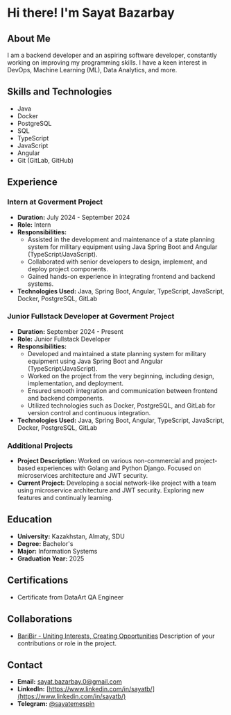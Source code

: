 # Hi there! I'm Sayat Bazarbay

## About Me
I am a backend developer and an aspiring software developer, constantly working on improving my programming skills. I have a keen interest in DevOps, Machine Learning (ML), Data Analytics, and more.

## Skills and Technologies
- Java
- Docker
- PostgreSQL
- SQL
- TypeScript
- JavaScript
- Angular
- Git (GitLab, GitHub)

## Experience

### Intern at Goverment Project
- **Duration:** July 2024 - September 2024
- **Role:** Intern
- **Responsibilities:**
  - Assisted in the development and maintenance of a state planning system for military equipment using Java Spring Boot and Angular (TypeScript/JavaScript).
  - Collaborated with senior developers to design, implement, and deploy project components.
  - Gained hands-on experience in integrating frontend and backend systems.
- **Technologies Used:** Java, Spring Boot, Angular, TypeScript, JavaScript, Docker, PostgreSQL, GitLab

### Junior Fullstack Developer at Goverment Project
- **Duration:** September 2024 - Present
- **Role:** Junior Fullstack Developer
- **Responsibilities:**
  - Developed and maintained a state planning system for military equipment using Java Spring Boot and Angular (TypeScript/JavaScript).
  - Worked on the project from the very beginning, including design, implementation, and deployment.
  - Ensured smooth integration and communication between frontend and backend components.
  - Utilized technologies such as Docker, PostgreSQL, and GitLab for version control and continuous integration.
- **Technologies Used:** Java, Spring Boot, Angular, TypeScript, JavaScript, Docker, PostgreSQL, GitLab

### Additional Projects
- **Project Description:** Worked on various non-commercial and project-based experiences with Golang and Python Django. Focused on microservices architecture and JWT security.
- **Current Project:** Developing a social network-like project with a team using microservice architecture and JWT security. Exploring new features and continually learning.

## Education
- **University:** Kazakhstan, Almaty, SDU
- **Degree:** Bachelor's
- **Major:** Information Systems
- **Graduation Year:** 2025

## Certifications
- Certificate from DataArt QA Engineer


## Collaborations
- [BariBir - Uniting Interests, Creating Opportunities]([https://github.com/owner/repository](https://github.com/kudaiberggen/baribir))  
  Description of your contributions or role in the project.

## Contact
- **Email:** [sayat.bazarbay.0@gmail.com](mailto:sayat.bazarbay.0@gmail.com)
- **LinkedIn:** [https://www.linkedin.com/in/sayatb/](https://www.linkedin.com/in/sayatb/)
- **Telegram:** [@sayatemespin](https://t.me/sayatemespin)
